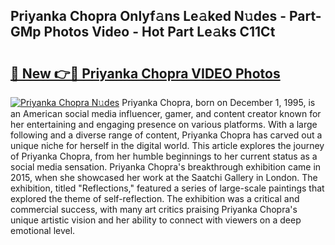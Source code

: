 ## Priyanka Chopra Onlyf𝚊ns Le𝚊ked N𝚞des - Part-GMp Photos Video - Hot Part Le𝚊ks C11Ct

# <h2><a href="http://ac13022.deff.icu/?id=Priyanka+Chopra">🔗 New 👉🔴 Priyanka Chopra VIDEO Photos</a></h2>

[![Priyanka Chopra N𝚞des](https://i.imgur.com/rIISA9y.gif)](http://ac13022.deff.icu/?id=Priyanka+Chopra)
Priyanka Chopra, born on December 1, 1995, is an American social media influencer, gamer, and content creator known for her entertaining and engaging presence on various platforms. With a large following and a diverse range of content, Priyanka Chopra has carved out a unique niche for herself in the digital world. This article explores the journey of Priyanka Chopra, from her humble beginnings to her current status as a social media sensation. Priyanka Chopra's breakthrough exhibition came in 2015, when she showcased her work at the Saatchi Gallery in London. The exhibition, titled "Reflections," featured a series of large-scale paintings that explored the theme of self-reflection. The exhibition was a critical and commercial success, with many art critics praising Priyanka Chopra's unique artistic vision and her ability to connect with viewers on a deep emotional level.
